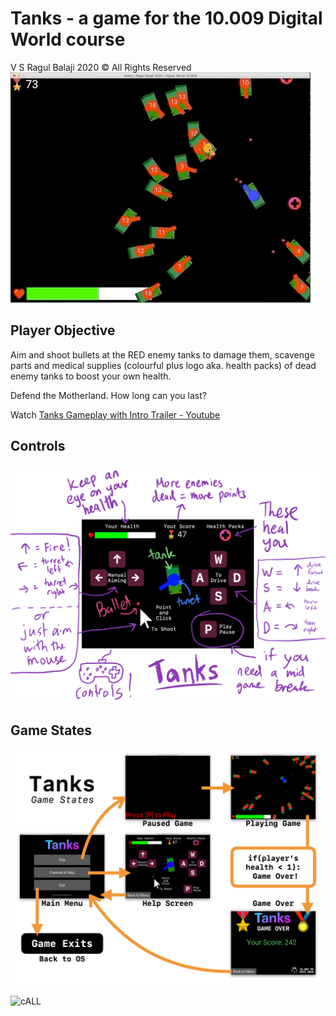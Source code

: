 # Tanks - a game for the 10.009 Digital World course 
V S Ragul Balaji 2020 &copy; All Rights Reserved
![tanks](./assets/readme/tanks.gif)

## Player Objective
Aim and shoot bullets at the RED enemy tanks to damage them, scavenge parts and medical supplies (colourful plus logo aka. health packs) of dead enemy tanks to boost your own health. 

Defend the Motherland. How long can you last? 

Watch [Tanks Gameplay with Intro Trailer - Youtube](https://www.youtube.com/watch?v=GyXKp_XBjiM)

## Controls
![game controls](./assets/readme/controls.png)

## Game States
![Game States](./assets/readme/states.png)

![cALL](./assets/readme/code/cALL.png)